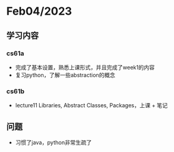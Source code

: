 # Feb04/2023
## 学习内容
### cs61a
* 完成了基本设置，熟悉上课形式，并且完成了week1的内容
* 复习python，了解一些abstraction的概念
### cs61b
* lecture11 Libraries, Abstract Classes, Packages，上课 + 笔记 

## 问题
* 习惯了java，python非常生疏了


